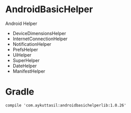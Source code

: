 # AndroidBasicHelper

Android Helper

- DeviceDimensionsHelper
- InternetConnectionHelper
- NotificationHelper
- PrefsHelper
- UiHelper
- SuperHelper
- DateHelper
- ManifestHelper

# Gradle

```
compile 'com.aykuttasil:androidbasichelperlib:1.0.26'
```
